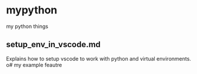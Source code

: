 # mypython
my python things

## setup_env_in_vscode.md

Explains how to setup vscode to work with python and virtual environments.
o# my example feautre
